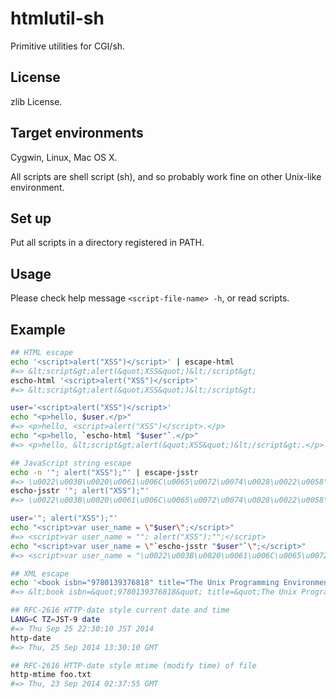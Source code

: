 htmlutil-sh
===========

Primitive utilities for CGI/sh.

License
-------

zlib License.

Target environments
-------------------

Cygwin, Linux, Mac OS X.

All scripts are shell script (sh),
and so probably work fine on other Unix-like environment.

Set up
------

Put all scripts in a directory registered in PATH.

Usage
-----

Please check help message `<script-file-name> -h`, or read scripts.

Example
-------

```sh
## HTML escape
echo '<script>alert("XSS")</script>' | escape-html
#=> &lt;script&gt;alert(&quot;XSS&quot;)&lt;/script&gt;
escho-html '<script>alert("XSS")</script>'
#=> &lt;script&gt;alert(&quot;XSS&quot;)&lt;/script&gt;

user='<script>alert("XSS")</script>'
echo "<p>hello, $user.</p>"
#=> <p>hello, <script>alert("XSS")</script>.</p>
echo "<p>hello, `escho-html "$user"`.</p>"
#=> <p>hello, &lt;script&gt;alert(&quot;XSS&quot;)&lt;/script&gt;.</p>

## JavaScript string escape
echo -n '"; alert("XSS");"' | escape-jsstr
#=> \u0022\u003B\u0020\u0061\u006C\u0065\u0072\u0074\u0028\u0022\u0058\u0053\u0053\u0022\u0029\u003B\u0022$
escho-jsstr '"; alert("XSS");"'
#=> \u0022\u003B\u0020\u0061\u006C\u0065\u0072\u0074\u0028\u0022\u0058\u0053\u0053\u0022\u0029\u003B\u0022$

user='"; alert("XSS");"'
echo "<script>var user_name = \"$user\";</script>"
#=> <script>var user_name = ""; alert("XSS");"";</script>
echo "<script>var user_name = \"`escho-jsstr "$user"`\";</script>"
#=> <script>var user_name = "\u0022\u003B\u0020\u0061\u006C\u0065\u0072\u0074\u0028\u0022\u0058\u0053\u0053\u0022\u0029\u003B\u0022";</script>

## XML escape
echo '<book isbn="9780139376818" title="The Unix Programming Environment" />' | escape-xml
#=> &lt;book isbn=&quot;9780139376818&quot; title=&quot;The Unix Programming Environment&quot; /&gt;

## RFC-2616 HTTP-date style current date and time
LANG=C TZ=JST-9 date
#=> Thu Sep 25 22:30:10 JST 2014
http-date
#=> Thu, 25 Sep 2014 13:30:10 GMT

## RFC-2616 HTTP-date style mtime (modify time) of file
http-mtime foo.txt
#=> Thu, 23 Sep 2014 02:37:55 GMT
```
